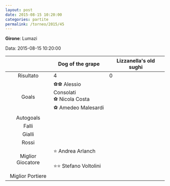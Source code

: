 ```yaml
---
layout: post
date: 2015-08-15 10:20:00
categories: partite
permalink: /torneo/2015/45
---
```

**Girone**: Lumazi

Data: 2015-08-15 10:20:00

| | Dog of the grape | Lizzanella's old sughi |
|:-----:|-----|-----|
Risultato|4|0
Goals|⚽⚽ Alessio Consolati<br/>⚽ Nicola Costa<br/>⚽ Amedeo Malesardi|
Autogoals||
Falli||
Gialli||
Rossi||
Miglior Giocatore|⭐ Andrea Arlanch<br/><br/>⭐⭐ Stefano Voltolini<br/>|
Miglior Portiere||